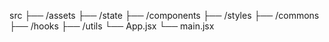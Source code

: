 src
├── /assets
├── /state
├── /components
├── /styles
├── /commons
├── /hooks
├── /utils
└── App.jsx
└── main.jsx
